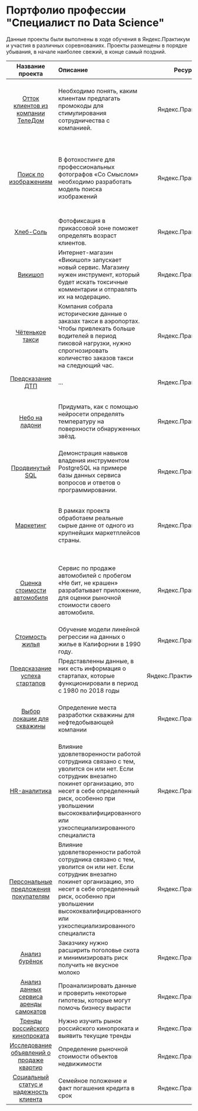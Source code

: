 # Портфолио профессии "Специалист по Data Science"
Данные проекты были выполнены в ходе обучения в Яндекс.Практикум и участия в различных соревнованиях. Проекты размещены в порядке убывания, в начале наиболее свежий, в конце самый поздний.

| Название проекта | Описание | Ресурс | Используемые библиотеки |
| :----------------------: | :---------------------- | :----------------------: | :----------------------: |
| [Отток клиентов из компании ТелеДом](https://github.com/zipzone07/stability/blob/main/tele_house) | Необходимо понять, каким клиентам предлагать промокоды для стимулирования сотрудничества с компанией. | Яндекс.Практикум | *pandas, numpy, matplotlib, random, seaborn, sklearn, warnings, phik, time, optuna, shap* |
| [Поиск по изображениям](https://github.com/zipzone07/stability/tree/main/images_find) | В фотохостинге для профессиональных фотографов «Со Смыслом» необходимо разработать модель поиска изображений | Яндекс.Практикум | *pandas, numpy, matplotlib, random, seaborn, sklearn, warnings, lightgbm, pathlib, tqdm, keras, scipy, functools* |
| [Хлеб-Соль](https://github.com/zipzone07/stability/tree/main/buyers_age) | Фотофиксация в прикассовой зоне поможет определять возраст клиентов. | Яндекс.Практикум | *pandas, numpy, matplotlib, plotly, keras* |
| [Викишоп](https://github.com/zipzone07/stability/tree/main/wikishop) | Интернет-магазин «Викишоп» запускает новый сервис. Магазину нужен инструмент, который будет искать токсичные комментарии и отправлять их на модерацию. | Яндекс.Практикум | *pandas, numpy, matplotlib, plotly, spacy, nltk, lightgbm, tqdm* |
| [Чётенькое такси](https://github.com/zipzone07/stability/tree/main/taxi_orders) | Компания собрала исторические данные о заказах такси в аэропортах. Чтобы привлекать больше водителей в период пиковой нагрузки, нужно спрогнозировать количество заказов такси на следующий час. | Яндекс.Практикум | *pandas, numpy, matplotlib, plotly, statsmodels, lightgbm* |
| [Предсказание ДТП]() | ... | Яндекс.Практикум | *pandas, numpy, matplotlib, plotly, keras* |
| [Небо на ладони](https://github.com/zipzone07/stability/tree/main/star_observatory) | Придумать, как с помощью нейросети определять температуру на поверхности обнаруженных звёзд. | Яндекс.Практикум | *pandas, numpy, matplotlib, random, seaborn, sklearn, warnings,phik, math, torch* |
| [Продвинутый SQL](https://github.com/zipzone07/stability/tree/main/advanced_SQL) | Демонстрация навыков владения инструментом PostgreSQL на примере базы данных сервиса вопросов и ответов о программировании. | Яндекс.Практикум | *PostgreSQL* |
| [Маркетинг](https://github.com/zipzone07/stability/tree/main/marketing) | В рамках проекта обработаем реальные сырые данне от одного из крупнейших маркетплейсов страны. | Яндекс.Практикум | *pandas, numpy, matplotlib, seaborn, flightgbm, sklearn, warnings, optuna, random, phik* |
| [Оценка стоимости автомобиля](https://github.com/zipzone07/stability/tree/main/autos) | Сервис по продаже автомобилей с пробегом «Не бит, не крашен» разрабатывает приложение, для оценки рыночной стоимости своего автомобиля. | Яндекс.Практикум | *pandas, numpy, matplotlib, random, time, seaborn, scipy, stats, catboost, lightgbm, sklearn, warnings, imblearn, phik* |
| [Стоимость жилья](https://github.com/zipzone07/stability/tree/main/housing_price) | Обучение модели линейной регрессии на данных о жилье в Калифорнии в 1990 году.  | Яндекс.Практикум | *pandas, numpy, pyspark* |
| [Предсказание успеха стартапов](https://github.com/zipzone07/stability/tree/main/startups) | Представленны данные, в них есть информация о стартапах, которые функционировали в период с 1980 по 2018 годы | Яндекс.Практикум/Kaggle | *pandas, catboost, sklearn, phik* |
| [Выбор локации для скважины](https://github.com/zipzone07/stability/tree/main/oil) | Определение места разработки скважины для нефтедобывающей компании | Яндекс.Практикум | *pandas, numpy, matplotlib, seaborn, random, sklearn, imblearn, phik* |
| [HR-аналитика](https://github.com/zipzone07/stability/tree/main/hr_analytics) | Влияние удовлетворенности работой сотрудника связано с тем, уволится он или нет. Если сотрудник внезапно покинет организацию, это несет в себе определенный риск, особенно при увольшении высококвалифицированного или узкоспециализированного специалиста | Яндекс.Практикум | *pandas, numpy, matplotlib, seaborn, random, sklearn, xgboost, imblearn, phik* |
| [Персональные предложения покупателям](https://github.com/zipzone07/stability/tree/main/offer_buyer) | Влияние удовлетворенности работой сотрудника связано с тем, уволится он или нет. Если сотрудник внезапно покинет организацию, это несет в себе определенный риск, особенно при увольшении высококвалифицированного или узкоспециализированного специалиста | Яндекс.Практикум | *pandas, numpy, matplotlib, seaborn, random, sklearn, xgboost, imblearn, shap, phik* |
| [Анализ бурёнок](https://github.com/zipzone07/stability/tree/main/lin_model) | Заказчику нужно расширить поголовье скота и минимизировать риск получить не вкусное молоко | Яндекс.Практикум | *pandas, numpy, matplotlib, seaborn, sklearn* |
| [Анализ данных сервиса аренды самокатов](https://github.com/zipzone07/stability/tree/main/stat_analiz) | Проанализировать данные и проверить некоторые гипотезы, которые могут помочь бизнесу вырасти | Яндекс.Практикум | *pandas, numpy, matplotlib, scipy, sklearn* |
| [Тренды российского кинопроката](https://github.com/zipzone07/stability/tree/main/trend_film) | Нужно изучить рынок российского кинопроката и выявить текущие тренды | Яндекс.Практикум | *pandas, matplotlib, seaborn* |
| [Исследование объявлений о продаже квартир](https://github.com/zipzone07/stability/tree/main/adv_apartments) | Определение рыночной стоимости объектов недвижимости | Яндекс.Практикум | *pandas, matplotlib, numpy, math* |
| [Социальный статус и надежность клиента](https://github.com/zipzone07/stability/tree/main/bank) | Семейное положение и факт погашения кредита в срок | Яндекс.Практикум | *pandas* |
